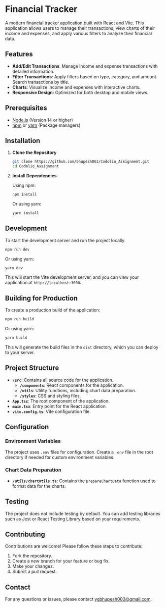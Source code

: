 
# Financial Tracker

A modern financial tracker application built with React and Vite. This application allows users to manage their transactions, view charts of their income and expenses, and apply various filters to analyze their financial data.

## Features

- **Add/Edit Transactions**: Manage income and expense transactions with detailed information.
- **Filter Transactions**: Apply filters based on type, category, and amount. Search transactions by title.
- **Charts**: Visualize income and expenses with interactive charts.
- **Responsive Design**: Optimized for both desktop and mobile views.

## Prerequisites

- [Node.js](https://nodejs.org/) (Version 14 or higher)
- [npm](https://www.npmjs.com/) or [yarn](https://yarnpkg.com/) (Package managers)

## Installation

1. **Clone the Repository**

   ```bash
   git clone https://github.com/bhupesh003/Codolio_Assignment.git
   cd Codolio_Assignment
   ```

2. **Install Dependencies**

   Using npm:

   ```bash
   npm install
   ```

   Or using yarn:

   ```bash
   yarn install
   ```

## Development

To start the development server and run the project locally:

```bash
npm run dev
```

Or using yarn:

```bash
yarn dev
```

This will start the Vite development server, and you can view your application at `http://localhost:3000`.

## Building for Production

To create a production build of the application:

```bash
npm run build
```

Or using yarn:

```bash
yarn build
```

This will generate the build files in the `dist` directory, which you can deploy to your server.

## Project Structure

- **`/src`**: Contains all source code for the application.
  - **`/components`**: React components for the application.
  - **`/utils`**: Utility functions, including chart data preparation.
  - **`/styles`**: CSS and styling files.
- **`App.tsx`**: The root component of the application.
- **`main.tsx`**: Entry point for the React application.
- **`vite.config.ts`**: Vite configuration file.

## Configuration

### Environment Variables

The project uses `.env` files for configuration. Create a `.env` file in the root directory if needed for custom environment variables.

### Chart Data Preparation

- **`/utils/chartUtils.ts`**: Contains the `prepareChartData` function used to format data for the charts.

## Testing

The project does not include testing by default. You can add testing libraries such as Jest or React Testing Library based on your requirements.

## Contributing

Contributions are welcome! Please follow these steps to contribute:

1. Fork the repository.
2. Create a new branch for your feature or bug fix.
3. Make your changes.
4. Submit a pull request.


## Contact

For any questions or issues, please contact [ygbhupesh003@gmail.com](mailto:ygbhupesh003@gmail.com).
